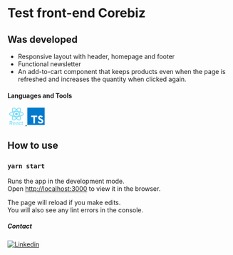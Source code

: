 # Test front-end Corebiz

## Was developed

- Responsive layout with header, homepage and footer
- Functional newsletter
- An add-to-cart component that keeps products even when the page is refreshed and increases the quantity when clicked again.

#### Languages and Tools

<p align="left"><a href="https://reactjs.org/" target="_blank"> <img src="https://raw.githubusercontent.com/devicons/devicon/master/icons/react/react-original-wordmark.svg" alt="react" width="40" height="40"/> </a> <a href="https://www.typescriptlang.org/" target="_blank"> <img src="https://raw.githubusercontent.com/devicons/devicon/master/icons/typescript/typescript-original.svg" alt="typescript" width="40" height="40"/> </a> </p>

## How to use

### `yarn start`

Runs the app in the development mode.\
Open [http://localhost:3000](http://localhost:3000) to view it in the browser.

The page will reload if you make edits.\
You will also see any lint errors in the console.
<br>

##### Contact

<a href="https://www.linkedin.com/in/leandro-godoy-4b883a173/"><img src="https://img.shields.io/badge/LinkedIn-0077B5?style=for-the-badge&logo=linkedin&logoColor=white" alt="Linkedin"/></a>
